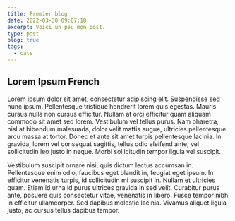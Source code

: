 ```yaml
---
title: Premier blog
date: 2022-03-30 09:07:18
excerpt: Voici un peu mon post.
type: post
blog: true
tags:
  - cats
---
```


## Lorem Ipsum French

Lorem ipsum dolor sit amet, consectetur adipiscing elit. Suspendisse sed nunc ipsum. Pellentesque tristique hendrerit lorem quis egestas. Mauris cursus nulla non cursus efficitur. Nullam at orci efficitur quam aliquam commodo sit amet sed lorem. Vestibulum vel tellus purus. Nam pharetra, nisl at bibendum malesuada, dolor velit mattis augue, ultricies pellentesque arcu massa at tortor. Donec et ante sit amet turpis pellentesque lacinia. In gravida, lorem vel consequat sagittis, tellus odio eleifend ante, vel sollicitudin leo justo in neque. Morbi sollicitudin tempor ligula vel suscipit.

Vestibulum suscipit ornare nisi, quis dictum lectus accumsan in. Pellentesque enim odio, faucibus eget blandit in, feugiat eget ipsum. In efficitur venenatis turpis, id sollicitudin mi suscipit in. Nullam et ultricies quam. Etiam id urna id purus ultrices gravida in sed velit. Curabitur purus ante, posuere quis consectetur vitae, venenatis in libero. Fusce tempor nibh in efficitur ullamcorper. Sed dapibus molestie lacinia. Vivamus aliquet ligula justo, ac cursus tellus dapibus tempor.

